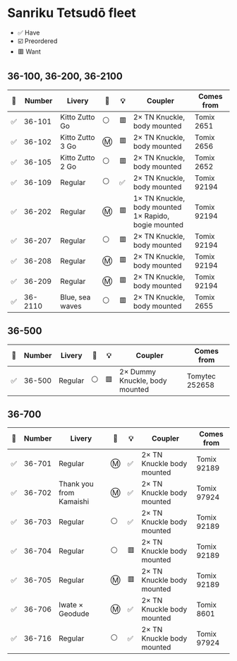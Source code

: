 # Sanriku Tetsudō fleet

* ✅ Have
* ☑️ Preordered
* 🟥 Want

## 36-100, 36-200, 36-2100

🧰 | Number | Livery | 🚃 | 💡 | Coupler | Comes from
--- | --- | --- | --- | --- | --- | ---
✅ | 36-101 | Kitto Zutto Go | ⚪ | 🟥 | 2× TN Knuckle, body mounted | Tomix 2651
✅ | 36-102 | Kitto Zutto 3 Go | Ⓜ️ | 🟥 | 2× TN Knuckle, body mounted | Tomix 2656
✅ | 36-105 | Kitto Zutto 2 Go | ⚪ | 🟥 | 2× TN Knuckle, body mounted | Tomix 2652
✅ | 36-109 | Regular | ⚪ | ✅ | 2× TN Knuckle, body mounted | Tomix 92194
✅ | 36-202 | Regular | Ⓜ️ | 🟥 | 1× TN Knuckle, body mounted<br>1× Rapido, bogie mounted | Tomix 92194
✅ | 36-207 | Regular | ⚪ | 🟥 | 2× TN Knuckle, body mounted | Tomix 92194
✅ | 36-208 | Regular | Ⓜ️ | 🟥 | 2× TN Knuckle, body mounted | Tomix 92194
✅ | 36-209 | Regular | Ⓜ️ | 🟥 | 2× TN Knuckle, body mounted | Tomix 92194
✅ | 36-2110 | Blue, sea waves | ⚪ | 🟥 | 2× TN Knuckle, body mounted | Tomix 2655

## 36-500

🧰 | Number | Livery | 🚃 | 💡 | Coupler | Comes from
--- | --- | --- | --- | --- | --- | ---
✅ | 36-500 | Regular | ⚪ | 🟥 | 2× Dummy Knuckle, body mounted | Tomytec 252658

## 36-700

🧰 | Number | Livery | 🚃 | 💡 | Coupler | Comes from
--- | --- | --- | --- | --- | --- | ---
✅ | 36-701 | Regular | Ⓜ️ | ✅ | 2× TN Knuckle body mounted | Tomix 92189
✅ | 36-702 | Thank you from Kamaishi | Ⓜ️ | ✅ | 2× TN Knuckle body mounted | Tomix 97924
✅ | 36-703 | Regular | ⚪ | ✅ | 2× TN Knuckle body mounted | Tomix 92189
✅ | 36-704 | Regular | ⚪ | 🟥 | 2× TN Knuckle body mounted | Tomix 92189
✅ | 36-705 | Regular | Ⓜ️ | 🟥 | 2× TN Knuckle body mounted | Tomix 92189
✅ | 36-706 | Iwate × Geodude | Ⓜ️ | ✅ | 2× TN Knuckle body mounted | Tomix 8601
✅ | 36-716 | Regular | ⚪ | ✅ | 2× TN Knuckle body mounted | Tomix 97924
